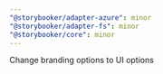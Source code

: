 ```yaml
---
"@storybooker/adapter-azure": minor
"@storybooker/adapter-fs": minor
"@storybooker/core": minor
---
```


Change branding options to UI options
